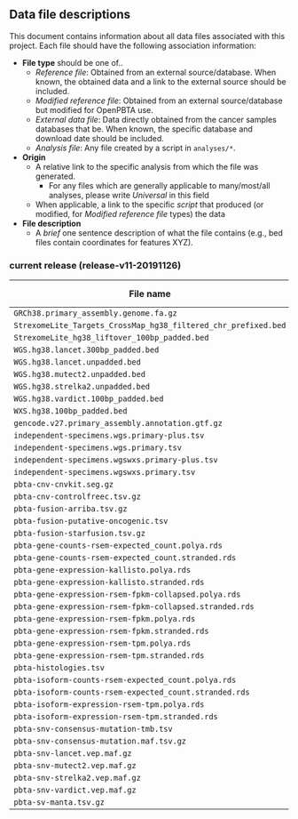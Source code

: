 ## Data file descriptions

This document contains information about all data files associated with this project. Each file should have the following association information:

+ **File type** should be one of..
	+ *Reference file*: Obtained from an external source/database. When known, the obtained data and a link to the external source should be included.
	+ *Modified reference file*: Obtained from an external source/database but modified for OpenPBTA use. 	
	+ *External data file*: Data directly obtained from the cancer samples databases that be. When known, the specific database and download date should be included.
	+ *Analysis file*: Any file created by a script in `analyses/*`. 
+ **Origin**
	+ A relative link to the specific analysis from which the file was generated.
		+ For any files which are generally applicable to many/most/all analyses, please write *Universal* in this field
	+ When applicable, a link to the specific *script* that produced (or modified, for *Modified reference file* types) the data
+ **File description**
	+ A *brief* one sentence description of what the file contains (e.g., bed files contain coordinates for features XYZ).



### current release (release-v11-20191126)

| **File name** |  **File Type** | **Associated analysis** | **File Description** |
|---------------|----------------|------------------------|-----------------------|
|`GRCh38.primary_assembly.genome.fa.gz` | | |  |
|`StrexomeLite_Targets_CrossMap_hg38_filtered_chr_prefixed.bed` | | |
|`StrexomeLite_hg38_liftover_100bp_padded.bed`| | |
|`WGS.hg38.lancet.300bp_padded.bed` | | |
|`WGS.hg38.lancet.unpadded.bed` | | |
|`WGS.hg38.mutect2.unpadded.bed` | | |
|`WGS.hg38.strelka2.unpadded.bed` | ||
|`WGS.hg38.vardict.100bp_padded.bed` | ||
|`WXS.hg38.100bp_padded.bed` | ||
|`gencode.v27.primary_assembly.annotation.gtf.gz` | ||
|`independent-specimens.wgs.primary-plus.tsv` | ||
|`independent-specimens.wgs.primary.tsv` | ||
|`independent-specimens.wgswxs.primary-plus.tsv` | ||
|`independent-specimens.wgswxs.primary.tsv` | ||
|`pbta-cnv-cnvkit.seg.gz` | ||
|`pbta-cnv-controlfreec.tsv.gz` | ||
|`pbta-fusion-arriba.tsv.gz` | ||
|`pbta-fusion-putative-oncogenic.tsv` | ||
|`pbta-fusion-starfusion.tsv.gz` | ||
|`pbta-gene-counts-rsem-expected_count.polya.rds` | ||
|`pbta-gene-counts-rsem-expected_count.stranded.rds` || |
|`pbta-gene-expression-kallisto.polya.rds` | ||
|`pbta-gene-expression-kallisto.stranded.rds` || |
|`pbta-gene-expression-rsem-fpkm-collapsed.polya.rds` | ||
|`pbta-gene-expression-rsem-fpkm-collapsed.stranded.rds` || |
|`pbta-gene-expression-rsem-fpkm.polya.rds` | ||
|`pbta-gene-expression-rsem-fpkm.stranded.rds` || |
|`pbta-gene-expression-rsem-tpm.polya.rds` | ||
|`pbta-gene-expression-rsem-tpm.stranded.rds` || |
|`pbta-histologies.tsv` | ||
|`pbta-isoform-counts-rsem-expected_count.polya.rds` | ||
|`pbta-isoform-counts-rsem-expected_count.stranded.rds` || |
|`pbta-isoform-expression-rsem-tpm.polya.rds` | ||
|`pbta-isoform-expression-rsem-tpm.stranded.rds` || |
|`pbta-snv-consensus-mutation-tmb.tsv` | ||
|`pbta-snv-consensus-mutation.maf.tsv.gz` || |
|`pbta-snv-lancet.vep.maf.gz` | ||
|`pbta-snv-mutect2.vep.maf.gz` | ||
|`pbta-snv-strelka2.vep.maf.gz` | ||
|`pbta-snv-vardict.vep.maf.gz` | ||
|`pbta-sv-manta.tsv.gz`| ||
